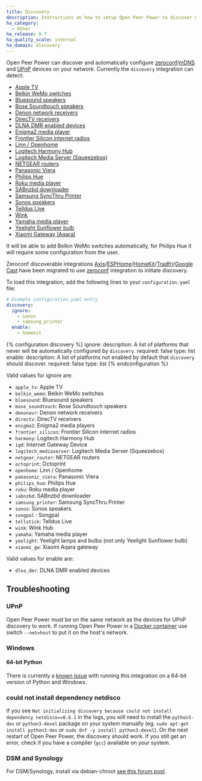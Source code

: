 ```yaml
---
title: Discovery
description: Instructions on how to setup Open Peer Power to discover new devices.
ha_category:
  - Other
ha_release: 0.7
ha_quality_scale: internal
ha_domain: discovery
---
```


Open Peer Power can discover and automatically configure [zeroconf](https://en.wikipedia.org/wiki/Zero-configuration_networking)/[mDNS](https://en.wikipedia.org/wiki/Multicast_DNS) and [UPnP](https://en.wikipedia.org/wiki/Universal_Plug_and_Play) devices on your network. Currently the `discovery` integration can detect:

 * [Apple TV](/integrations/apple_tv/)
 * [Belkin WeMo switches](/integrations/wemo/)
 * [Bluesound speakers](/integrations/bluesound)
 * [Bose Soundtouch speakers](/integrations/soundtouch)
 * [Denon network receivers](/integrations/denonavr/)
 * [DirecTV receivers](/integrations/directv)
 * [DLNA DMR enabled devices](/integrations/dlna_dmr)
 * [Enigma2 media player](/integrations/enigma2)
 * [Frontier Silicon internet radios](/integrations/frontier_silicon)
 * [Linn / Openhome](/integrations/openhome)
 * [Logitech Harmony Hub](/integrations/harmony)
 * [Logitech Media Server (Squeezebox)](/integrations/squeezebox)
 * [NETGEAR routers](/integrations/netgear)
 * [Panasonic Viera](/integrations/panasonic_viera)
 * [Philips Hue](/integrations/hue)
 * [Roku media player](/integrations/roku#media-player)
 * [SABnzbd downloader](/integrations/sabnzbd)
 * [Samsung SyncThru Printer](/integrations/syncthru)
 * [Sonos speakers](/integrations/sonos)
 * [Telldus Live](/integrations/tellduslive/)
 * [Wink](/integrations/wink/)
 * [Yamaha media player](/integrations/yamaha)
 * [Yeelight Sunflower bulb](/integrations/yeelightsunflower/)
 * [Xiaomi Gateway (Aqara)](/integrations/xiaomi_aqara/)

It will be able to add Belkin WeMo switches automatically,
for Philips Hue it will require some configuration from the user.

<div class='note'>

Zeroconf discoverable integrations [Axis](/integrations/axis/)/[ESPHome](/integrations/esphome/)/[HomeKit](/integrations/homekit_controller/)/[Tradfri](/integrations/tradfri/)/[Google Cast](/integrations/cast/) have been migrated to use [zeroconf](/integrations/zeroconf) integration to initiate discovery.

</div>

To load this integration, add the following lines to your `configuration.yaml` file:

```yaml
# Example configuration.yaml entry
discovery:
  ignore:
    - sonos
    - samsung_printer
  enable:
    - homekit
```

{% configuration discovery %}
ignore:
  description: A list of platforms that never will be automatically configured by `discovery`.
  required: false
  type: list
enable:
  description: A list of platforms not enabled by default that `discovery` should discover.
  required: false
  type: list
{% endconfiguration %}

Valid values for ignore are:

 * `apple_tv`: Apple TV
 * `belkin_wemo`: Belkin WeMo switches
 * `bluesound`: Bluesound speakers
 * `bose_soundtouch`: Bose Soundtouch speakers
 * `denonavr`: Denon network receivers
 * `directv`: DirecTV receivers
 * `enigma2`: Enigma2 media players
 * `frontier_silicon`: Frontier Silicon internet radios
 * `harmony`: Logitech Harmony Hub
 * `igd`: Internet Gateway Device
 * `logitech_mediaserver`: Logitech Media Server (Squeezebox)
 * `netgear_router`: NETGEAR routers
 * `octoprint`: Octoprint
 * `openhome`: Linn / Openhome
 * `panasonic_viera`: Panasonic Viera
 * `philips_hue`: Philips Hue
 * `roku`: Roku media player
 * `sabnzbd`: SABnzbd downloader
 * `samsung_printer`: Samsung SyncThru Printer
 * `sonos`: Sonos speakers
 * `songpal` : Songpal
 * `tellstick`: Telldus Live
 * `wink`: Wink Hub
 * `yamaha`: Yamaha media player
 * `yeelight`: Yeelight lamps and bulbs (not only Yeelight Sunflower bulb)
 * `xiaomi_gw`: Xiaomi Aqara gateway

Valid values for enable are:

 * `dlna_dmr`: DLNA DMR enabled devices

## Troubleshooting

### UPnP

Open Peer Power must be on the same network as the devices for UPnP discovery to work.
If running Open Peer Power in a [Docker container](/docs/installation/docker/) use switch `--net=host` to put it on the host's network.

### Windows

#### 64-bit Python
There is currently a <a href='https://bitbucket.org/al45tair/netifaces/issues/17/dll-fails-to-load-windows-81-64bit'>known issue</a> with running this integration on a 64-bit version of Python and Windows.

### could not install dependency netdisco

If you see `Not initializing discovery because could not install dependency netdisco==0.6.1` in the logs, you will need to install the `python3-dev` or `python3-devel` package on your system manually (eg. `sudo apt-get install python3-dev` or `sudo dnf -y install python3-devel`). On the next restart of Open Peer Power, the discovery should work. If you still get an error, check if you have a compiler (`gcc`) available on your system.

### DSM and Synology

For DSM/Synology, install via debian-chroot [see this forum post](https://community.home-assistant.io/t/error-starting-home-assistant-on-synology-for-first-time/917/15).
